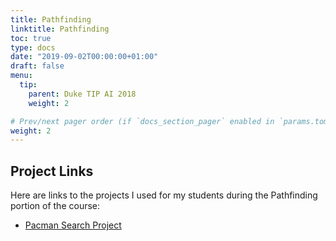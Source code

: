 ```yaml
---
title: Pathfinding
linktitle: Pathfinding
toc: true
type: docs
date: "2019-09-02T00:00:00+01:00"
draft: false
menu:
  tip:
    parent: Duke TIP AI 2018
    weight: 2

# Prev/next pager order (if `docs_section_pager` enabled in `params.toml`)
weight: 2
---
```


## Project Links
Here are links to the projects I used for my students during the Pathfinding portion of the course:
- [Pacman Search Project](http://ai.berkeley.edu/search.html)

